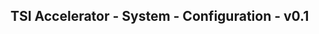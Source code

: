 TSI Accelerator - System - Configuration - v0.1
--------------------------------------------------------------------------------------------


